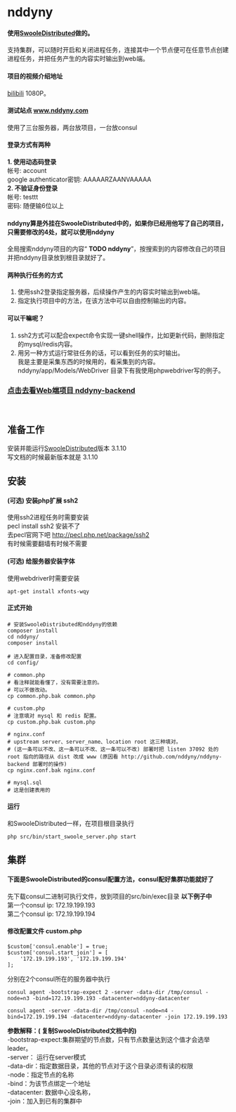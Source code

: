 # nddyny
#### 使用[SwooleDistributed](http://sd.youwoxing.net/)做的。  
支持集群，可以随时开启和关闭进程任务，连接其中一个节点便可在任意节点创建进程任务，并把任务产生的内容实时输出到web端。
#### 项目的视频介绍地址
[bilibili](https://www.bilibili.com/video/av22011374/) 1080P。

#### 测试站点 www.nddyny.com
使用了三台服务器，两台放项目，一台放consul
#### 登录方式有两种  
**1. 使用动态码登录**  
帐号: account  
google authenticator密钥: AAAAARZAANVAAAAA  
**2. 不验证身份登录**  
帐号: testtt  
密码: 随便输6位以上  
#### nddyny算是外挂在SwooleDistributed中的，如果你已经用他写了自己的项目，只需要修改的4处，就可以使用nddyny  
全局搜索nddyny项目的内容“ **TODO nddyny**”，按搜索到的内容修改自己的项目并把nddyny目录放到根目录就好了。

#### 两种执行任务的方式
1. 使用ssh2登录指定服务器，后续操作产生的内容实时输出到web端。
2. 指定执行项目中的方法，在该方法中可以自由控制输出的内容。

#### 可以干嘛呢？
1.  ssh2方式可以配合expect命令实现一键shell操作，比如更新代码，删除指定的mysql/redis内容。
2.  用另一种方式运行常驻任务的话，可以看到任务的实时输出。  
我是主要是采集东西的时候用的，看采集到的内容。nddyny/app/Models/WebDriver 目录下有我使用phpwebdriver写的例子。
### [点击去看Web端项目 nddyny-backend](http://github.com/nddyny/nddyny-backend) 
<br>

## 准备工作
安装并能运行[SwooleDistributed](http://sd.youwoxing.net/)版本 3.1.10  
写文档的时候最新版本就是 3.1.10

## 安装
#### (可选) 安装php扩展 ssh2
使用ssh2进程任务时需要安装  
pecl install ssh2 安装不了  
去pecl官网下吧 http://pecl.php.net/package/ssh2  
有时候需要翻墙有时候不需要
#### (可选) 给服务器安装字体
使用webdriver时需要安装  
```
apt-get install xfonts-wqy
```
#### 正式开始
```
# 安装SwooleDistributed和nddyny的依赖
composer install
cd nddyny/
composer install

# 进入配置目录，准备修改配置
cd config/

# common.php
# 看注释就能看懂了，没有需要注意的。
# 可以不做改动。
cp common.php.bak common.php

# custom.php
# 注意填对 mysql 和 redis 配置。
cp custom.php.bak custom.php

# nginx.conf
# upstream server、server_name、location root 这三种填对。
# (这一条可以不改、这一条可以不改、这一条可以不改) 部署时把 listen 37092 处的 root 指向的路径从 dist 改成 www (原因看 http://github.com/nddyny/nddyny-backend 部署时的操作)
cp nginx.conf.bak nginx.conf

# mysql.sql
# 这是创建表用的
```
#### 运行
和SwooleDistributed一样，在项目根目录执行
```
php src/bin/start_swoole_server.php start
```
## 集群
#### 下面是SwooleDistributed的consul配置方法，consul配好集群功能就好了
先下载consul二进制可执行文件，放到项目的src/bin/exec目录
**以下例子中**   
第一个consul ip: 172.19.199.193  
第二个consul ip: 172.19.199.194
#### 修改配置文件 custom.php
```
$custom['consul.enable'] = true;
$custom['consul.start_join'] = [
	'172.19.199.193', '172.19.199.194'
];
```
分别在2个consul所在的服务器中执行
```
consul agent -bootstrap-expect 2 -server -data-dir /tmp/consul -node=n3 -bind=172.19.199.193 -datacenter=nddyny-datacenter
```
```
consul agent -server -data-dir /tmp/consul -node=n4 -bind=172.19.199.194 -datacenter=nddyny-datacenter -join 172.19.199.193
```
**参数解释：( 复制SwooleDistributed文档中的)**  
-bootstrap-expect:集群期望的节点数，只有节点数量达到这个值才会选举leader。  
-server： 运行在server模式  
-data-dir：指定数据目录，其他的节点对于这个目录必须有读的权限  
-node：指定节点的名称  
-bind：为该节点绑定一个地址  
-datacenter: 数据中心没名称，  
-join：加入到已有的集群中
